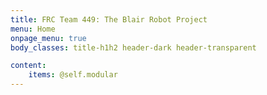 ```yaml
---
title: FRC Team 449: The Blair Robot Project
menu: Home
onpage_menu: true
body_classes: title-h1h2 header-dark header-transparent

content:
    items: @self.modular
---
```



